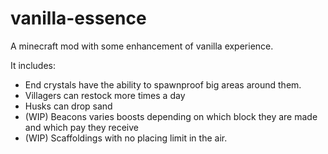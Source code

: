 # vanilla-essence
A minecraft mod with some enhancement of vanilla experience.

It includes:
 - End crystals have the ability to spawnproof big areas around them.
 - Villagers can restock more times a day
 - Husks can drop sand
 - (WIP) Beacons varies boosts depending on which block they are made and which pay they receive
 - (WIP) Scaffoldings with no placing limit in the air.
